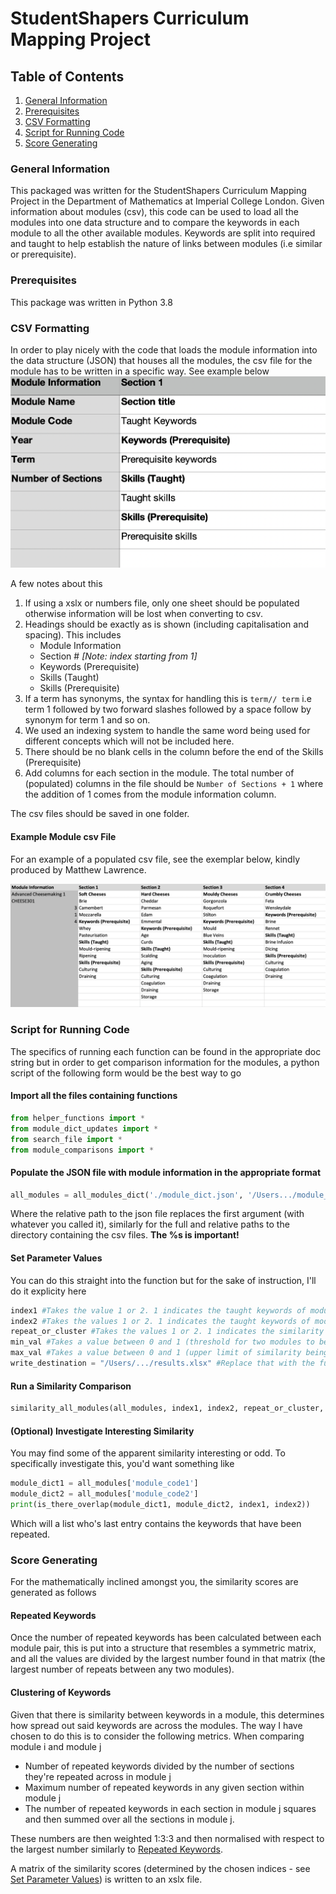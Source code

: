 # StudentShapers Curriculum Mapping Project
## Table of Contents
1. [General Information](#general-information)
2. [Prerequisites](#prerequisites)
3. [CSV Formatting](#csv-formatting)
4. [Script for Running Code](#script-for-running-code)
5. [Score Generating](#score-generating)
### General Information
This packaged was written for the StudentShapers Curriculum Mapping Project in the Department of Mathematics at Imperial College London. 
Given information about modules (csv), this code can be used to load all the modules into one data structure and to compare the keywords in each module to all the other available modules. Keywords are split into required and taught to help establish the nature of links between modules (i.e similar or prerequisite).

### Prerequisites 
This package was written in Python 3.8

### CSV Formatting
In order to play nicely with the code that loads the module information into the data structure (JSON) that houses all the modules, the csv file for the module has to be written in a specific way. See example below
![My Image](example.png)

A few notes about this
1. If using a xslx or numbers file, only one sheet should be populated otherwise information will be lost when converting to csv.
2. Headings should be exactly as is shown (including capitalisation and spacing). This includes
    * Module Information
    * Section # *[Note: index starting from 1]*
    * Keywords (Prerequisite)
    * Skills (Taught)
    * Skills (Prerequisite)
3. If a term has synonyms, the syntax for handling this is `term// term` i.e term 1 followed by two forward slashes followed by a space follow by synonym for term 1 and so on.
4. We used an indexing system to handle the same word being used for different concepts which will not be included here.
5. There should be no blank cells in the column before the end of the Skills (Prerequisite)
6. Add columns for each section in the module. The total number of (populated) columns in the file should be `Number of Sections + 1` where the addition of 1 comes from the module information column.

The csv files should be saved in one folder.

#### Example Module csv File
For an example of a populated csv file, see the exemplar below, kindly produced by Matthew Lawrence.

![My Image](cheese_example.png)


### Script for Running Code
The specifics of running each function can be found in the appropriate doc string but in order to get comparison information for the modules, a python script of the following form would be the best way to go

#### Import all the files containing functions

```python
from helper_functions import *
from module_dict_updates import *
from search_file import *
from module_comparisons import *
```

#### Populate the JSON file with module information in the appropriate format 
```python 
all_modules = all_modules_dict('./module_dict.json', '/Users.../module_csv_files', './module_csv_files/%s')
```
Where the relative path to the json file replaces the first argument (with whatever you called it), similarly for the full and relative paths to the directory containing the csv files. **The %s is important!**

#### Set Parameter Values 

You can do this straight into the function but for the sake of instruction, I'll do it explicity here
```python
index1 #Takes the value 1 or 2. 1 indicates the taught keywords of module 1. 2 indicates the prerequite keywords of module 1
index2 #Takes the values 1 or 2. 1 indicates the taught keywords of module 2. 2 indicates the prerequite keywords of module 2
repeat_or_cluster #Takes the values 1 or 2. 1 indicates the similarity score based on the number of repeated keywords. 2 indicates similarity score based on 'clustering' (for details see the Score Generating section).
min_val #Takes a value between 0 and 1 (threshold for two modules to be considered similar)
max_val #Takes a value between 0 and 1 (upper limit of similarity being considered.)
write_destination = "/Users/.../results.xlsx" #Replace that with the full path to the xslx file you want to write to.

```

#### Run a Similarity Comparison

```python
similarity_all_modules(all_modules, index1, index2, repeat_or_cluster, min_val, write_destination, max_val)
```

#### (Optional) Investigate Interesting Similarity
You may find some of the apparent similarity interesting or odd. To specifically investigate this, you'd want something like

``` python 
module_dict1 = all_modules['module_code1']
module_dict2 = all_modules['module_code2']
print(is_there_overlap(module_dict1, module_dict2, index1, index2))
```
Which will a list who's last entry contains the keywords that have been repeated.

### Score Generating

For the mathematically inclined amongst you, the similarity scores are generated as follows

#### Repeated Keywords

Once the number of repeated keywords has been calculated between each module pair, this is put into a structure that resembles a symmetric matrix, and all the values are divided by the largest number found in that matrix (the largest number of repeats between any two modules).

#### Clustering of Keywords

Given that there is similarity between keywords in a module, this determines how spread out said keywords are across the modules. The way I have chosen to do this is to consider the following metrics. When comparing module i and module j
* Number of repeated keywords divided by the number of sections they're repeated across in module j
* Maximum number of repeated keywords in any given section within module j
* The number of repeated keywords in each section in module j squares and then summed over all the sections in module j.

These numbers are then weighted 1:3:3 and then normalised with respect to the largest number similarly to [Repeated Keywords](#repeated-keywords).

A matrix of the similarity scores (determined by the chosen indices - see [Set Parameter Values](#set-parameter-values)) is written to an xslx file.